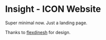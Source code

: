 # Insight - ICON Website

Super minimal now.  Just a landing page. 

Thanks to [flexdinesh](https://github.com/flexdinesh/dev-landing-page) for design. 

